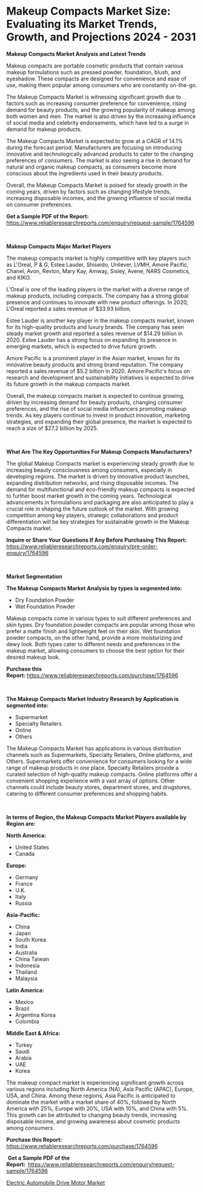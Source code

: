 <p><h1>Makeup Compacts Market Size: Evaluating its Market Trends, Growth, and Projections 2024 - 2031</h1></p><p><strong>Makeup Compacts Market Analysis and Latest Trends</strong></p>
<p><p>Makeup compacts are portable cosmetic products that contain various makeup formulations such as pressed powder, foundation, blush, and eyeshadow. These compacts are designed for convenience and ease of use, making them popular among consumers who are constantly on-the-go.</p><p>The Makeup Compacts Market is witnessing significant growth due to factors such as increasing consumer preference for convenience, rising demand for beauty products, and the growing popularity of makeup among both women and men. The market is also driven by the increasing influence of social media and celebrity endorsements, which have led to a surge in demand for makeup products.</p><p>The Makeup Compacts Market is expected to grow at a CAGR of 14.1% during the forecast period. Manufacturers are focusing on introducing innovative and technologically advanced products to cater to the changing preferences of consumers. The market is also seeing a rise in demand for natural and organic makeup compacts, as consumers become more conscious about the ingredients used in their beauty products.</p><p>Overall, the Makeup Compacts Market is poised for steady growth in the coming years, driven by factors such as changing lifestyle trends, increasing disposable incomes, and the growing influence of social media on consumer preferences.</p></p>
<p><strong>Get a Sample PDF of the Report:&nbsp;</strong> <a href="https://www.reliableresearchreports.com/enquiry/request-sample/1764596">https://www.reliableresearchreports.com/enquiry/request-sample/1764596</a></p>
<p>&nbsp;</p>
<p><strong>Makeup Compacts Major Market Players</strong></p>
<p><p>The makeup compacts market is highly competitive with key players such as L'Oreal, P & G, Estee Lauder, Shiseido, Unilever, LVMH, Amore Pacific, Chanel, Avon, Revlon, Mary Kay, Amway, Sisley, Avene, NARS Cosmetics, and KIKO. </p><p>L'Oreal is one of the leading players in the market with a diverse range of makeup products, including compacts. The company has a strong global presence and continues to innovate with new product offerings. In 2020, L'Oreal reported a sales revenue of $33.93 billion.</p><p>Estee Lauder is another key player in the makeup compacts market, known for its high-quality products and luxury brands. The company has seen steady market growth and reported a sales revenue of $14.29 billion in 2020. Estee Lauder has a strong focus on expanding its presence in emerging markets, which is expected to drive future growth.</p><p>Amore Pacific is a prominent player in the Asian market, known for its innovative beauty products and strong brand reputation. The company reported a sales revenue of $5.2 billion in 2020. Amore Pacific's focus on research and development and sustainability initiatives is expected to drive its future growth in the makeup compacts market.</p><p>Overall, the makeup compacts market is expected to continue growing, driven by increasing demand for beauty products, changing consumer preferences, and the rise of social media influencers promoting makeup trends. As key players continue to invest in product innovation, marketing strategies, and expanding their global presence, the market is expected to reach a size of $27.2 billion by 2025.</p></p>
<p>&nbsp;</p>
<p><strong>What Are The Key Opportunities For Makeup Compacts Manufacturers?</strong></p>
<p><p>The global Makeup Compacts market is experiencing steady growth due to increasing beauty consciousness among consumers, especially in developing regions. The market is driven by innovative product launches, expanding distribution networks, and rising disposable incomes. The demand for multifunctional and eco-friendly makeup compacts is expected to further boost market growth in the coming years. Technological advancements in formulations and packaging are also anticipated to play a crucial role in shaping the future outlook of the market. With growing competition among key players, strategic collaborations and product differentiation will be key strategies for sustainable growth in the Makeup Compacts market.</p></p>
<p><strong>Inquire or Share Your Questions If Any Before Purchasing This Report:</strong> <a href="https://www.reliableresearchreports.com/enquiry/pre-order-enquiry/1764596">https://www.reliableresearchreports.com/enquiry/pre-order-enquiry/1764596</a></p>
<p>&nbsp;</p>
<p><strong>Market Segmentation</strong></p>
<p><strong>The Makeup Compacts Market Analysis by types is segmented into:</strong></p>
<p><ul><li>Dry Foundation Powder</li><li>Wet Foundation Powder</li></ul></p>
<p><p>Makeup compacts come in various types to suit different preferences and skin types. Dry foundation powder compacts are popular among those who prefer a matte finish and lightweight feel on their skin. Wet foundation powder compacts, on the other hand, provide a more moisturizing and dewy look. Both types cater to different needs and preferences in the makeup market, allowing consumers to choose the best option for their desired makeup look.</p></p>
<p><strong>Purchase this Report:&nbsp;</strong><a href="https://www.reliableresearchreports.com/purchase/1764596">https://www.reliableresearchreports.com/purchase/1764596</a></p>
<p>&nbsp;</p>
<p><strong>The Makeup Compacts Market Industry Research by Application is segmented into:</strong></p>
<p><ul><li>Supermarket</li><li>Specialty Retailers</li><li>Online</li><li>Others</li></ul></p>
<p><p>The Makeup Compacts Market has applications in various distribution channels such as Supermarkets, Specialty Retailers, Online platforms, and Others. Supermarkets offer convenience for consumers looking for a wide range of makeup products in one place. Specialty Retailers provide a curated selection of high-quality makeup compacts. Online platforms offer a convenient shopping experience with a vast array of options. Other channels could include beauty stores, department stores, and drugstores, catering to different consumer preferences and shopping habits.</p></p>
<p>&nbsp;</p>
<p><strong>In terms of Region, the Makeup Compacts Market Players available by Region are:</strong></p>
<p>
    <p> <strong> North America: </strong>
        <ul>
            <li>United States</li>
            <li>Canada</li>
        </ul>
        </p> 
    <p> <strong> Europe: </strong>
        <ul>
            <li>Germany</li>
            <li>France</li>
            <li>U.K.</li>
            <li>Italy</li>
            <li>Russia</li>
        </ul>
        </p> 
    <p> <strong> Asia-Pacific: </strong>
        <ul>
            <li>China</li>
            <li>Japan</li>
            <li>South Korea</li>
            <li>India</li>
            <li>Australia</li>
            <li>China Taiwan</li>
            <li>Indonesia</li>
            <li>Thailand</li>
            <li>Malaysia</li>
        </ul>
        </p> 
    <p> <strong> Latin America: </strong>
        <ul>
            <li>Mexico</li>
            <li>Brazil</li>
            <li>Argentina Korea</li>
            <li>Colombia</li>
        </ul>
        </p> 
    <p> <strong> Middle East & Africa: </strong>
        <ul>
            <li>Turkey</li>
            <li>Saudi</li>
            <li>Arabia</li>
            <li>UAE</li>
            <li>Korea</li>
        </ul>
    </p>
    </p>
<p><p>The makeup compact market is experiencing significant growth across various regions including North America (NA), Asia Pacific (APAC), Europe, USA, and China. Among these regions, Asia Pacific is anticipated to dominate the market with a market share of 40%, followed by North America with 25%, Europe with 20%, USA with 10%, and China with 5%. This growth can be attributed to changing beauty trends, increasing disposable income, and growing awareness about cosmetic products among consumers.</p></p>
<p><strong>Purchase this Report: </strong><a href="https://www.reliableresearchreports.com/purchase/1764596">https://www.reliableresearchreports.com/purchase/1764596</a></p>
<p>&nbsp;<strong>Get a Sample PDF of the Report:&nbsp;&nbsp;</strong><a href="https://www.reliableresearchreports.com/enquiry/request-sample/1764596">https://www.reliableresearchreports.com/enquiry/request-sample/1764596</a></p>
<p><strong></strong></p>
<p><p><a href="https://lydian-appliance-61d.notion.site/Electric-Automobile-Drive-Motor-Market-Research-Report-Reveals-The-Latest-Trends-And-Opportunities-o-40c22622298048bea56b304c7a415be0">Electric Automobile Drive Motor Market</a></p></p>